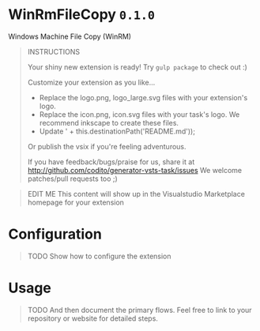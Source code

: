 # WinRmFileCopy `0.1.0`
Windows Machine File Copy (WinRM)

> INSTRUCTIONS
>
> Your shiny new extension is ready! Try `gulp package` to check out :)
>
> Customize your extension as you like...
> * Replace the logo.png, logo_large.svg files with your extension\'s logo.
> * Replace the icon.png, icon.svg files with your task\'s logo. We recommend inkscape to create these files.
> * Update ' + this.destinationPath('README.md'));
>
> Or publish the vsix if you\'re feeling adventurous.
>
> If you have feedback/bugs/praise for us, share it at
> http://github.com/codito/generator-vsts-task/issues
> We welcome patches/pull requests too ;)

> EDIT ME
> This content will show up in the Visualstudio Marketplace
> homepage for your extension

# Configuration

> TODO
> Show how to configure the extension

# Usage

> TODO
> And then document the primary flows. Feel free to link to
> your repository or website for detailed steps.
